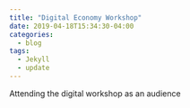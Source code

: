 ```yaml
---
title: "Digital Economy Workshop"
date: 2019-04-18T15:34:30-04:00
categories:
  - blog
tags:
  - Jekyll
  - update
---
```



Attending the digital workshop as an audience


